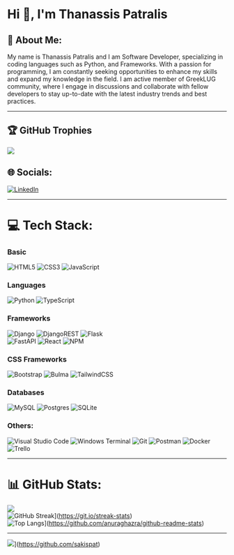 # Hi 👋, I'm Thanassis Patralis

## 💫 About Me:
My name is Thanassis Patralis and I am Software Developer, specializing in coding languages such as Python, and Frameworks. With a passion for programming, I am constantly seeking opportunities to enhance my skills and expand my knowledge in the field. I am active member of GreekLUG community, where I engage in discussions and collaborate with fellow developers to stay up-to-date with the latest industry trends and best practices.

---
## 🏆 GitHub Trophies
![](https://github-profile-trophy.vercel.app/?username=sakispat&theme=onedark&no-frame=false&no-bg=false&margin-w=4)

## 🌐 Socials:
[![LinkedIn](https://img.shields.io/badge/LinkedIn-%230077B5.svg?logo=linkedin&logoColor=white)](https://www.linkedin.com/in/thanassis-patralis-620b61192)<br>

---
# 💻 Tech Stack:
### Basic
![HTML5](https://img.shields.io/badge/html5-%23E34F26.svg?style=plastic&logo=html5&logoColor=white)
![CSS3](https://img.shields.io/badge/css3-%231572B6.svg?style=plastic&logo=css3&logoColor=white)
![JavaScript](https://img.shields.io/badge/javascript-%23323330.svg?style=plastic&logo=javascript&logoColor=%23F7DF1E)

### Languages
![Python](https://img.shields.io/badge/python-3670A0?style=plastic&logo=python&logoColor=ffdd54)
![TypeScript](https://img.shields.io/badge/typescript-%23007ACC.svg?style=plastic&logo=typescript&logoColor=white)

### Frameworks
![Django](https://img.shields.io/badge/django-%23092E20.svg?style=plastic&logo=django&logoColor=white)
![DjangoREST](https://img.shields.io/badge/DJANGO-REST-ff1709?style=plastic&logo=django&logoColor=white&color=ff1709&labelColor=gray)
![Flask](https://img.shields.io/badge/flask-%23000.svg?style=plastic&logo=flask&logoColor=white)<br>
![FastAPI](https://img.shields.io/badge/FastAPI-005571?style=plastic&logo=fastapi)
![React](https://img.shields.io/badge/react-%2320232a.svg?style=plastic&logo=react&logoColor=%2361DAFB)
![NPM](https://img.shields.io/badge/NPM-%23CB3837.svg?style=plastic&logo=npm&logoColor=white)

### CSS Frameworks
![Bootstrap](https://img.shields.io/badge/bootstrap-%238511FA.svg?style=plastic&logo=bootstrap&logoColor=white)
![Bulma](https://img.shields.io/badge/bulma-00D0B1?style=plastic&logo=bulma&logoColor=white)
![TailwindCSS](https://img.shields.io/badge/tailwindcss-%2338B2AC.svg?style=plastic&logo=tailwind-css&logoColor=white)

<!--
### Mobile
![React Native](https://img.shields.io/badge/react_native-%2320232a.svg?style=plastic&logo=react&logoColor=%2361DAFB)
![Ionic](https://img.shields.io/badge/Ionic-%233880FF.svg?style=plastic&logo=Ionic&logoColor=white)

### Servers
![Apache](https://img.shields.io/badge/apache-%23D42029.svg?style=plastic&logo=apache&logoColor=white)
-->

### Databases
![MySQL](https://img.shields.io/badge/mysql-4479A1.svg?style=plastic&logo=mysql&logoColor=white)
![Postgres](https://img.shields.io/badge/postgres-%23316192.svg?style=plastic&logo=postgresql&logoColor=white)
![SQLite](https://img.shields.io/badge/sqlite-%2307405e.svg?style=plastic&logo=sqlite&logoColor=white)

<!--
### Git CI/CD
![GitHub](https://img.shields.io/badge/github-%23121011.svg?style=plastic&logo=github&logoColor=white)
![GitLab](https://img.shields.io/badge/gitlab-%23181717.svg?style=plastic&logo=gitlab&logoColor=white)
![GitLab CI](https://img.shields.io/badge/gitlab%20CI-%23181717.svg?style=plastic&logo=gitlab&logoColor=white)
--->

### Others:
![Visual Studio Code](https://img.shields.io/badge/Visual%20Studio%20Code-007ACC?logo=visualstudiocode&logoColor=fff&style=plastic)
![Windows Terminal](https://img.shields.io/badge/Windows%20Terminal-%234D4D4D.svg?style=plastic&logo=windows-terminal&logoColor=white)
![Git](https://img.shields.io/badge/git-%23F05033.svg?style=plastic&logo=git&logoColor=white)
![Postman](https://img.shields.io/badge/Postman-FF6C37?style=plastic&logo=postman&logoColor=white)
![Docker](https://img.shields.io/badge/docker-%230db7ed.svg?style=plastic&logo=docker&logoColor=white)
![Trello](https://img.shields.io/badge/Trello-%23026AA7.svg?style=plastic&logo=Trello&logoColor=white)<br>

---
# 📊 GitHub Stats:
![](https://github-readme-stats.vercel.app/api?username=sakispat&theme=dark&hide_border=false&include_all_commits=true&count_private=true)<br/>
![GitHub Streak](https://github-readme-streak-stats.herokuapp.com?user=sakispat&theme=dark&hide_border=true&border_radius=5&date_format=M%20j%5B%2C%20Y%5D&mode=weekly&card_width=500&card_height=200&fire=E22929&ring=4EBCE5&currStreakLabel=4ABC4AE2)](https://git.io/streak-stats)<br/>
![Top Langs](https://github-readme-stats.vercel.app/api/top-langs/?username=sakispat&theme=dark&layout=donut)](https://github.com/anuraghazra/github-readme-stats)

---
![](https://visitcount.itsvg.in/api?id=sakispat&label=Profile%20Views&color=1&icon=4&pretty=true)](https://github.com/sakispat)
